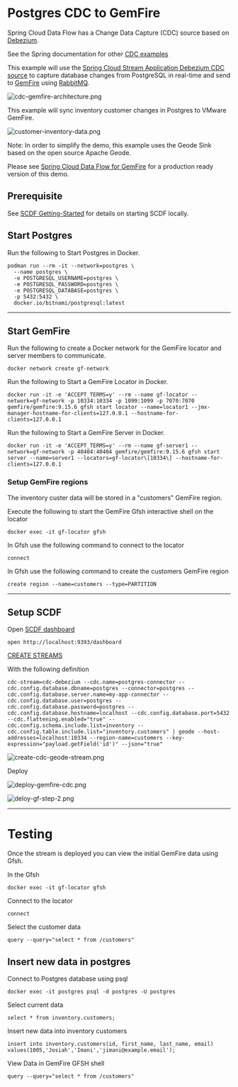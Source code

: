 # Postgres CDC to GemFire

Spring Cloud Data Flow has a Change Data Capture (CDC) source based on [Debezium](https://debezium.io/documentation/reference/stable/connectors/index.html).

See the Spring documentation for other [CDC examples](https://spring.io/blog/2020/12/14/case-study-change-data-capture-cdc-analysis-with-cdc-debezium-source-and-analytics-sink-in-real-time)

This example will use the [Spring Cloud Stream Application Debezium CDC source](https://docs.spring.io/stream-applications/docs/current/reference/html/#spring-cloud-stream-modules-debezium-source) 
to capture database changes from PostgreSQL in real-time and send to [GemFire](http://gemfire.dev) using [RabbitMQ](http://rabbbitmq.com). 

![cdc-gemfire-architecture.png](images/cdc-gemfire-architecture.png)


This example will sync inventory customer changes in Postgres to VMware GemFire.

![customer-inventory-data.png](images/customer-inventory-data.png)


Note: In order to simplify the demo, this example uses the Geode Sink based on the open source Apache Geode.

Please see [Spring Cloud Data Flow for GemFire](https://docs.vmware.com/en/Spring-Cloud-Data-Flow-for-VMware-GemFire/1.0/scdf/index.html) for a production ready version of this demo. 

## Prerequisite

See [SCDF Getting-Started](00-SCDF-Getting-Started.md) for details on starting SCDF locally.

## Start Postgres

Run the following to Start Postgres in Docker.

```shell
podman run --rm -it --network=postgres \
  --name postgres \
  -e POSTGRESQL_USERNAME=postgres \
  -e POSTGRESQL_PASSWORD=postgres \
  -e POSTGRESQL_DATABASE=postgres \
  -p 5432:5432 \
  docker.io/bitnami/postgresql:latest
```

-------------------

## Start GemFire

Run the following to create a Docker network for the GemFire locator and server members to communicate.

```shell
docker network create gf-network
```

Run the following to Start a GemFire Locator in Docker.

```shell
docker run -it -e 'ACCEPT_TERMS=y' --rm --name gf-locator --network=gf-network -p 10334:10334 -p 1099:1099 -p 7070:7070 gemfire/gemfire:9.15.6 gfsh start locator --name=locator1 --jmx-manager-hostname-for-clients=127.0.0.1 --hostname-for-clients=127.0.0.1
```

Run the following to Start a GemFire Server in Docker.

```shell
docker run -it -e 'ACCEPT_TERMS=y' --rm --name gf-server1 --network=gf-network -p 40404:40404 gemfire/gemfire:9.15.6 gfsh start server --name=server1 --locators=gf-locator\[10334\] --hostname-for-clients=127.0.0.1
```

### Setup GemFire regions

The inventory custer data will be stored in a "customers" GemFire region.

Execute the following to start the GemFire Gfsh interactive shell on the locator

```shell
docker exec -it gf-locator gfsh
```

In Gfsh use the following command to connect to the locator

```shell
connect
```

In Gfsh use the following command to create the customers GemFire region

```shell
create region --name=customers --type=PARTITION
```

------------------

## Setup SCDF

Open [SCDF dashboard](http://localhost:9393/dashboard)

```shell
open http://localhost:9393/dashboard
```

[CREATE STREAMS](http://localhost:9393/dashboard/index.html#/streams/list)

With the following definition

```shell
cdc-stream=cdc-debezium --cdc.name=postgres-connector --cdc.config.database.dbname=postgres --connector=postgres --cdc.config.database.server.name=my-app-connector --cdc.config.database.user=postgres --cdc.config.database.password=postgres --cdc.config.database.hostname=localhost --cdc.config.database.port=5432 --cdc.flattening.enabled="true" --cdc.config.schema.include.list=inventory --cdc.config.table.include.list="inventory.customers" | geode --host-addresses=localhost:10334 --region-name=customers --key-expression="payload.getField('id')" --json="true"
```

![create-cdc-geode-stream.png](images/create-cdc-geode-stream.png)


Deploy

![deploy-gemfire-cdc.png](images/deploy-gemfire-cdc.png)

![deloy-gf-step-2.png](images/deloy-gf-step-2.png)

--------------
# Testing

Once the stream is deployed you can view the initial GemFire data using Gfsh.

In the Gfsh

```shell
docker exec -it gf-locator gfsh
```

Connect to the locator
```shell
connect
```

Select the customer data

```shell
query --query="select * from /customers"
```


## Insert new data in postgres

Connect to Postgres database using psql

```shell
docker exec -it postgres psql -d postgres -U postgres
```

Select current data

```shell
select * from inventory.customers;
```

Insert new data into inventory customers

```shell
insert into inventory.customers(id, first_name, last_name, email)
values(1005,'Josiah','Imani','jimani@example.email');
```


View Data in GemFire GFSH shell

```shell
query --query="select * from /customers"
```
